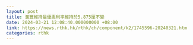 ```yaml
---
layout: post
title: 滙豐維持最優惠利率維持於5.875厘不變
date: 2024-03-21 12:08:40.000000000 +08:00
link: https://news.rthk.hk/rthk/ch/component/k2/1745596-20240321.htm
categories: rthk
---
```



